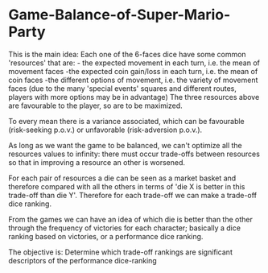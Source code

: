 # Game-Balance-of-Super-Mario-Party

This is the main idea: Each one of the 6-faces dice have some common 'resources' that are: - the expected movement in each turn, i.e. the mean of movement faces -the expected coin gain/loss in each turn, i.e. the mean of coin faces -the different options of movement, i.e. the variety of movement faces (due to the many 'special events' squares and different routes, players with more options may be in advantage) The three resources above are favourable to the player, so are to be maximized.

To every mean there is a variance associated, which can be favourable (risk-seeking p.o.v.) or unfavorable (risk-adversion p.o.v.).

As long as we want the game to be balanced, we can't optimize all the resources values to infinity: there must occur trade-offs between resources so that in improving a resource an other is worsened.

For each pair of resources a die can be seen as a market basket and therefore compared with all the others in terms of 'die X is better in this trade-off than die Y'. Therefore for each trade-off we can make a trade-off dice ranking.

From the games we can have an idea of which die is better than the other through the frequency of victories for each character; basically a dice ranking based on victories, or a performance dice ranking.

The objective is: Determine which trade-off rankings are significant descriptors of the performance dice-ranking
